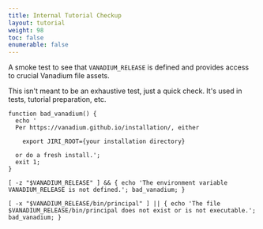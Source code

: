 ```yaml
---
title: Internal Tutorial Checkup
layout: tutorial
weight: 98
toc: false
enumerable: false
---
```


A smoke test to see that `VANADIUM_RELEASE` is defined and provides access to crucial
Vanadium file assets.

This isn't meant to be an exhaustive test, just a quick check. It's used in
tests, tutorial preparation, etc.

<!-- @checkTutorialAssets @test @testui @completer -->
```
function bad_vanadium() {
  echo '
  Per https://vanadium.github.io/installation/, either

    export JIRI_ROOT={your installation directory}

  or do a fresh install.';
  exit 1;
}

[ -z "$VANADIUM_RELEASE" ] && { echo 'The environment variable VANADIUM_RELEASE is not defined.'; bad_vanadium; }

[ -x "$VANADIUM_RELEASE/bin/principal" ] || { echo 'The file $VANADIUM_RELEASE/bin/principal does not exist or is not executable.'; bad_vanadium; }
```
